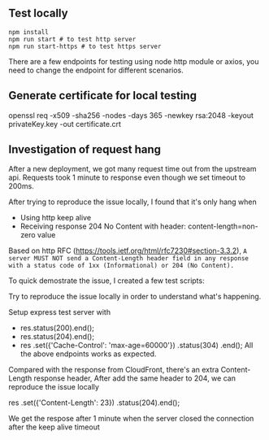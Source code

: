 ## Test locally
```
npm install
npm run start # to test http server
npm run start-https # to test https server
```

There are a few endpoints for testing using node http module or axios, you need to change the endpoint for different scenarios.

## Generate certificate for local testing

openssl req -x509 -sha256 -nodes -days 365 -newkey rsa:2048 -keyout privateKey.key -out certificate.crt

## Investigation of request hang
After a new deployment, we got many request time out from the upstream api. Requests took 1 minute to response even though we set timeout to 200ms.

After trying to reproduce the issue locally, I found that it's only hang when 
- Using http keep alive 
- Receiving response 204 No Content with header: content-length=non-zero value

Based on http RFC (https://tools.ietf.org/html/rfc7230#section-3.3.2), `A server MUST NOT send a Content-Length header field in any response with a status code of 1xx (Informational) or 204 (No Content).`

To quick demostrate the issue, I created a few test scripts:


Try to reproduce the issue locally in order to understand what's happening.

Setup express test server with
- res.status(200).end();
- res.status(204).end();
- res
    .set({'Cache-Control': 'max-age=60000'})
    .status(304)
    .end();
All the above endpoints works as expected.

Compared with the response from CloudFront, there's an extra Content-Length response header,
After add the same header to 204, we can reproduce the issue locally

  res
    .set({'Content-Length': 23})
    .status(204).end();

We get the respose after 1 minute when the server closed the connection after the keep alive timeout

